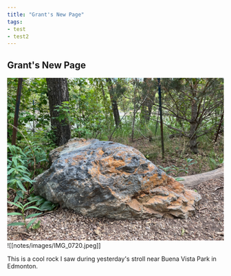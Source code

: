 ```yaml
---
title: "Grant's New Page"
tags: 
- test
- test2
---
```

## Grant's New Page
![This is a cool rock I saw during yesterday's stroll near Buena Vista Park in Edmonton.](notes/images/IMG_0720.jpeg)
![[notes/images/IMG_0720.jpeg]]

This is a cool rock I saw during yesterday's stroll near Buena Vista Park in Edmonton.